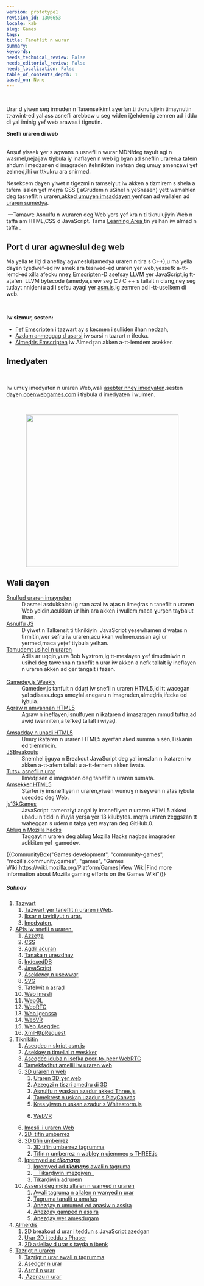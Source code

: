```yaml
---
version: prototype1
revision_id: 1306653
locale: kab
slug: Games
tags: 
title: Taneflit n wurar
summary: 
keywords: 
needs_technical_review: False
needs_editorial_review: False
needs_localization: False
table_of_contents_depth: 1
based_on: None
---
```

<p>&nbsp;</p>

<p>Urar d yiwen seg irmuden n Tasenselkimt aɣerfan.ti tiknulujiyin timaynutin tt-awint-ed yal ass asnefli arebbaw u seg widen iǧehden ig zemren ad i ddu di yal iminig ɣef web arawas i tignutin.</p>

<div><strong>Snefli uraren di web</strong></div>

<div>&nbsp;</div>

<div class="column-container">
<div class="column-half">
<p>Anṣuf yissek ɣer s agwans n usnefli n wurar MDN!deg taɣult agi n wasmel,nejajjaw tiɣbula iy inaflayen n web ig bɣan ad sneflin uraren.a tafem ahdum ilmedẓanen d imagraden iteknikiten inefɛan deg umuɣ amenzawi ɣef zelmeḍ,ihi ur ttkukru ara snirmed.</p>

<p>Nesekcem daɣen yiwet n tigezmi n tamselɣut iw akken a tizmirem s shela a tafem isalen ɣef meṛṛa GSS ( aGrudem n uSihel n yeSnasen) yett wamahlen deg tasneflit n uraren,akked<a href="https://developer.mozilla.org/en-US/docs/Games/Tools/Engines_and_tools" type="https://developer.mozilla.org/en-US/docs/Games/Tools/Engines_and_tools"> umuɣen imsaddayen </a>yenfɛan ad wallalen ad<a href="https://developer.mozilla.org/en-US/docs/Games/Examples"> uraren sumedya</a>.</p>

<div class="note">
<p>&nbsp;—Tamawt: Asnulfu n wuraren deg Web yers ɣef kra n ti tiknulujiyin Web n taffa am HTML,CSS d JavaScript. Tama <a href="/en-US/docs/Learn">Learning Area </a>tin yelhan iw almad n taffa .</p>
</div>

<dl>
</dl>
</div>

<div class="column-half">
<h2 id="Port_d_urar_agwneslul_deg_web">Port d urar agwneslul deg web</h2>

<p>Ma yella te liḍ d aneflay agwneslul(amedya uraren n tira s C++),u ma yella daɣen tɣeḍwef-eḍ iw amek ara tesiweḍ-eḍ uraren ɣer web,yessefk a-tt-lemd-eḍ xilla afecku nneɣ <a href="http://kripken.github.io/emscripten-site/index.html">Emscripten</a>-D asefsay LLVM ɣer JavaScript,ig tt-aṭafen&nbsp; LLVM bytecode (amedya,srew seg C / C ++ s tallalt n clang,neɣ seg tutlayt nniḍen)u ad i sefsu ayagi ɣer <a href="/en-US/docs/Games/Tools/asm.js">asm.js</a>,ig zemren ad i-tt-uselkem di web.</p>

<p>&nbsp;</p>

<p><strong>Iw sizmur, sesten: </strong></p>

<ul>
 <li><a href="http://kripken.github.io/emscripten-site/docs/introducing_emscripten/about_emscripten.html">Γef Emscripten</a> i tazwart ay s kecmen i sulliḍen ilhan nedzah,</li>
 <li><a href="http://kripken.github.io/emscripten-site/docs/getting_started/downloads.html">Azdam anmeggag d usarsi</a> iw sarsi n tazrart n ifecka.</li>
 <li><a href="http://kripken.github.io/emscripten-site/docs/getting_started/Tutorial.html">Almeḍris Emscripten</a> iw Almedẓan akken a-tt-lemdem asekker.</li>
</ul>
</div>
</div>

<div class="column-container">
<div class="column-half">
<h2 id="Imedyaten">Imedyaten</h2>

<p>&nbsp;</p>

<p>Iw umuɣ imedyaten n uraren Web,wali <a href="https://developer.mozilla.org/en-US/docs/Games/Examples">asebter nneɣ imedyaten</a>.sesten daɣen<a href="http://www.openwebgames.com/#/home.html"> openwebgames.com</a> i tiɣbula d imedyaten i wulmen.</p>

<p>&nbsp;</p>
</div>
</div>

<p><a href="http://www.openwebgames.com"><img alt="" src="https://mdn.mozillademos.org/files/12790/owg-logo-dark.svg" style="display:block; margin:0px auto; width:400px" /></a></p>

<h2 id="Wali_daɣen">Wali daɣen</h2>

<div class="column-container">
<div class="column-half">
<dl>
 <dt><a href="http://buildnewgames.com/">Snulfud uraren imaynuten</a></dt>
 <dd>D asmel asdukkalan ig rran azal iw aṭas n ilmeḍras n taneflit n uraren Web yeldin.acukkan ur lḥin ara akken i wullem,maca ɣurṣen taɣbalut ilhan.</dd>
 <dt><a href="http://creativejs.com/" type="http://creativejs.com/">Asnulfu JS</a></dt>
 <dd>D yiwet n Talkensit ti tiknikiyin&nbsp; JavaScript yesewhamen d waṭas n tirmitin,wer sefru iw uraren,acu kkan wulmen.ussan agi ur yermed,maca yeṭef tiɣbula yelhan.</dd>
 <dt><a href="http://gameprogrammingpatterns.com/">Tamudemt usihel n uraren</a></dt>
 <dd>Adlis ar uqqin,yura Bob Nystrom,ig tt-meslayen ɣef timudmiwin n usihel deg tawenna n taneflit n urar iw akken a nefk tallalt iy ineflayen n uraren akken ad ger tangalt i fazen.<br />
 &nbsp;</dd>
 <dt><a href="http://gamedevjsweekly.com/">Gamedeγ.js Weekly</a></dt>
 <dd>Gamedev.js tanfult n dduṛt iw snefli n uraren HTML5,id itt wacegan yal sḍisass.degs ameɣlal anegaru n imagraden,almeḍris,ifecka ed iɣbula.</dd>
 <dt><a href="http://www.html5gamedevs.com/" type="http://www.html5gamedevs.com/">Agraw n amyannan HTML5</a></dt>
 <dd>Agraw n ineflayen,isnulfuyen n ikataren d imaszṛagen.mmud tuttra,ad awiḍ iwenniten,a tefkeḍ tallalt i wiyaḍ.</dd>
</dl>
</div>

<div class="column-half">
<dl>
 <dt><a href="http://html5gameengine.com/" type="http://html5gameengine.com/">Amsadday n unadi HTML5</a></dt>
 <dd>Umuɣ ikataren n uraren HTML5 aɣerfan aked summa n sen,Tiskanin ed tilemmicin.</dd>
 <dt><a href="http://www.jsbreakouts.org/">JSBreakouts</a></dt>
 <dd>Snemhel ijguya n Breakout JavaScript deg yal imezlan n ikataren iw akken a-tt-afem tallalt u a-tt-fernem akken iwata.</dd>
 <dt><a href="https://gamedevelopment.tutsplus.com/" type="https://gamedevelopment.tutsplus.com/">Tuts+ asnefli n urar</a></dt>
 <dd>Ilmedṛisen d imagraden deg taneflit n uraren sumata.</dd>
 <dt><a href="http://html5gameengine.com/" type="http://html5gameengine.com/">Amsekker HTML5</a></dt>
 <dd>Starter iy imsnefliyen n uraren,yiwen wumuɣ n iseɣwen n aṭas iɣbula useqdec deg Web.</dd>
 <dt><a href="http://js13kgames.com/">js13kGames</a></dt>
 <dd>JavaScript&nbsp; tamenziɣt angal iy imsnefliyen n uraren HTML5 akked ubadu n tiddi n ifuyla yerṣa ɣer 13 kilubytes. meṛṛa uraren zeggszan tt waheggan s udem n talɣa yett waɣṛan deg GitHub.0.</dd>
 <dt><a href="https://hacks.mozilla.org/category/games/" type="https://hacks.mozilla.org/category/games/">Ablug n Mozilla hacks</a></dt>
 <dd>Taggayt n uraren deg ablug Mozilla Hacks nagbas imagraden ackkiten ɣef&nbsp; gamedev.</dd>
</dl>
</div>
</div>

<p>{{CommunityBox("Games development", "community-games", "mozilla.community.games", "games", "Games Wiki|https://wiki.mozilla.org/Platform/Games|View Wiki|Find more information about Mozilla gaming efforts on the Games Wiki")}}</p>

<h5 id="Subnav">Subnav</h5>

<ol>
 <li><a href="/kab/docs/">Tazwart</a>

  <ol>
   <li><a href="/kab/docs/">Tazwart ɣer taneflit n uraren i Web</a>.</li>
   <li><a href="/kab/docs/">Iksar n tavidiyut n urar.</a></li>
   <li><a href="/en-US/docs/Games/Examples">Imedyaten. </a></li>
  </ol>
 </li>
 <li><a href="#">APIs iw snefli n uraren.</a>
  <ol>
   <li><a charset="https://developer.mozilla.org/en-US/docs/Web/API/Canvas_API" href="https://developer.mozilla.org/en-US/docs/Web/API/Canvas_API">Azzeṭṭa</a></li>
   <li><a href="/en-US/docs/Web/CSS">CSS</a></li>
   <li><a charset="https://developer.mozilla.org/en-US/docs/Web/CSS" href="https://developer.mozilla.org/en-US/docs/Web/CSS">Agdil ačuṛan</a><a href="/en-US/docs/Web/Apps/Fundamentals/User_notifications/Full_screen_api"> </a></li>
   <li><a charset="https://developer.mozilla.org/en-US/Apps/Fundamentals/User_notifications/Full_screen_api" href="https://developer.mozilla.org/en-US/Apps/Fundamentals/User_notifications/Full_screen_api">Tanaka n unezdhay</a></li>
   <li><a href="/en-US/docs/Web/API/IndexedDB_API">IndexedDB</a></li>
   <li><a href="/en-US/docs/Web/JavaScript">JavaScript</a></li>
   <li><a href="/kab/docs/">Asekkweṛ n usewwaṛ</a></li>
   <li><a href="/en-US/docs/Web/SVG">SVG</a></li>
   <li><a href="/en-US/docs/Web/JavaScript/Reference/Global_Objects/TypedArray">Tafelwit n aɛṛaḍ</a>&nbsp;<a href="/en-US/docs/Web/JavaScript/Reference/Global_Objects/TypedArray"> </a></li>
   <li><a href="/en-US/docs/Web/API/Web_Audio_API">Web imesli</a></li>
   <li><a href="/en-US/docs/Web/API/WebGL_API">WebGL</a></li>
   <li><a href="/en-US/docs/Web/API/WebRTC_API">WebRTC</a></li>
   <li><a href="/en-US/docs/Web/API/WebSockets_API">Web igenssa </a></li>
   <li><a href="/en-US/docs/Web/API/WebVR_API">WebVR</a></li>
   <li><a href="/en-US/docs/Web/API/Web_Workers_API">Web Aseqdec</a></li>
   <li><a href="/en-US/docs/Web/API/XMLHttpRequest">XmlHttpRequest</a></li>
  </ol>
 </li>
 <li><a href="/en-US/docs/Games/Techniques">Tiknikitin</a>
  <ol>
   <li><a href="/en-US/docs/Games/Techniques/Async_scripts" title="Especially when creating medium to large-sized games, async scripts are an essential technique to take advantage of, so that your game's JavaScript can be compiled off the main thread and be cached for future game running">Aseqdec n skript asm.js</a></li>
   <li><a href="https://developer.mozilla.org/en-US/Apps/Fundamentals/Performance/Optimizing_startup_performance">Asekkey n timellal n weskker</a></li>
   <li><a href="https://developer.mozilla.org/en-US/docs/Games/Techniques/WebRTC_data_channels">Aseqdec iduba n isefka peer-to-peer WebRTC</a></li>
   <li><span style="display:none">&nbsp;</span><a href="https://developer.mozilla.org/en-US/docs/Games/Techniques/Efficient_animation_for_web_games">Tamekfadhut amellil iw uraren web</a></li>
   <li><a href="/en-US/docs/Games/Techniques/3D_on_the_web">3D uraren n web</a>
    <ol>
     <li><a href="https://developer.mozilla.org/en-US/docs/Games/Techniques/3D_on_the_web">Uraren 3D ɣer web </a></li>
     <li><a href="https://developer.mozilla.org/en-US/docs/Games/Techniques/3D_on_the_web/Basic_theory">Azzegzi n tiszri amedru di 3D</a></li>
     <li><a href="https://developer.mozilla.org/en-US/docs/Games/Techniques/3D_collision_detection/Bounding_volume_collision_detection_with_THREE.js">Asnulfu n waskan azadur akked Three.js</a></li>
     <li><a href="https://developer.mozilla.org/en-US/docs/Games/Techniques/3D_on_the_web/Building_up_a_basic_demo_with_PlayCanvas">Tamekrest n uskan uzadur s PlayCanvas</a></li>
     <li><a href="/kab/docs/">Kres yiwen n uskan azadur s Whitestorm.js</a></li>
     <li>
      <p><a href="/en-US/docs/Games/Techniques/3D_on_the_web/WebVR">WebVR</a></p>
     </li>
    </ol>
   </li>
   <li><a href="/en-US/docs/Games/Techniques/Audio_for_Web_Games">Imesli&nbsp; i uraren Web </a></li>
   <li><a href="/en-US/docs/Games/Techniques/2D_collision_detection">2D&nbsp; tifin umberrez</a></li>
   <li><a href="/en-US/docs/Games/Techniques/3D_collision_detection">3D tifin umberrez</a>
    <ol>
     <li><a href="/en-US/docs/Games/Techniques/3D_collision_detection">3D tifin umberrez tagrumma</a></li>
     <li><a href="/kab/docs/">Tifin n umberrez n wableɣ n ujemmeq s THREE.js</a></li>
    </ol>
   </li>
   <li><a href="/en-US/docs/Games/Techniques/Tilemaps">Iqremyed ad <em><strong><u>tilemaps</u></strong></em></a>
    <ol>
     <li><a href="/en-US/docs/Games/Techniques/Tilemaps">Iqremyed ad <u><em><strong>tilemaps</strong></em></u> awali n tagruma</a></li>
     <li><a href="/en-US/docs/Games/Techniques/Tilemaps/Square_tilemaps_implementation%3A_Static_maps">&nbsp;&nbsp;&nbsp;</a><a href="/kab/docs/">Tikarḍiwin imezgi</a><a href="/en-US/docs/Games/Techniques/Tilemaps/Square_tilemaps_implementation%3A_Static_maps">yen &nbsp; </a></li>
     <li><a href="/kab/docs/">Tikarḍiwin adrurem</a></li>
    </ol>
   </li>
   <li><a href="/kab/docs/">Assersi deg mḍiq allalen n wanɣed n uraren </a>
    <ol>
     <li><a href="/kab/docs/">Awali tagruma n allalen n wanɣed n urar </a></li>
     <li><a href="/kab/docs/">Tagruma tanalit u amafus</a></li>
     <li><a href="/kab/docs/">Anezḍay n umumed ed anasiw n assira</a></li>
     <li><a href="/en-US/docs/Games/Techniques/Control_mechanisms/Desktop_with_gamepad">Anezḍay gamped n assira</a></li>
     <li><span style="display:none">&nbsp;</span><a href="/kab/docs/">Anezḍay wer amesdugam</a></li>
    </ol>
   </li>
  </ol>
 </li>
 <li><a href="/kab/docs/">Almerḍis</a>
  <ol>
   <li><a href="/kab/docs/">2D breakout d urar i teddun s JaγaScript azedgan</a></li>
   <li><a href="/en-US/docs/Games/Tutorials/2D_breakout_game_Phaser">Urar 2D i teddu s Phaser</a></li>
   <li><a href="/en-US/docs/Games/Tutorials/HTML5_Gamedev_Phaser_Device_Orientation">2D aslellay d urar s taɣda n ibenk</a></li>
  </ol>
 </li>
 <li><a href="/kab/docs/">Taẓrigt n uraren</a>
  <ol>
   <li><a href="/kab/docs/">Taẓrigt</a><a href="/en-US/docs/Games/Publishing_games"> n urar awali n tagrumma</a></li>
   <li><a href="/en-US/docs/Games/Publishing_games/Game_distribution">Asedger n urar </a></li>
   <li><a href="/en-US/docs/Games/Publishing_games/Game_promotion">Asmil n urar</a></li>
   <li><a href="/en-US/docs/Games/Publishing_games/Game_monetization">&nbsp;Azenzu n urar</a></li>
  </ol>
 </li>
</ol>


